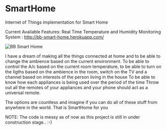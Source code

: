 # SmartHome
Internet of Things implementation for Smart Home

Current Available Features:
Real Time Temperature and Humidity Monitoring System : 
http://bb-smart-home.herokuapp.com/

![BB Smart Home](http://lmsotfy.com/so.png)

I have a dream of making all the things connected at home and to be able to change the ambience based on the current environment. 
To be able to control the A/c based on the current room temperature,
to be able to turn on the ligths based on the ambience in the room, 
switch on the TV and a channel based on  interests of the person living in the house
To be able to know how each appliances is being used over the period of the time
Throw out all the remotes of your appliances and your phone should act as a universal remote.

The options are countless and imagine if you can do all of these stuff from anywhere in the world. That is SmartHome for you

NOTE: The code is messy as of now as this project is still in under construction stage.. :-)

